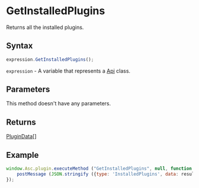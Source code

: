 # GetInstalledPlugins

Returns all the installed plugins.

## Syntax

```javascript
expression.GetInstalledPlugins();
```

`expression` - A variable that represents a [Api](../Api.md) class.

## Parameters

This method doesn't have any parameters.

## Returns

[PluginData](../../Enumeration/PluginData.md)[]

## Example

```javascript editor-xlsx
window.Asc.plugin.executeMethod ("GetInstalledPlugins", null, function (result) {
    postMessage (JSON.stringify ({type: 'InstalledPlugins', data: result }));
});
```
